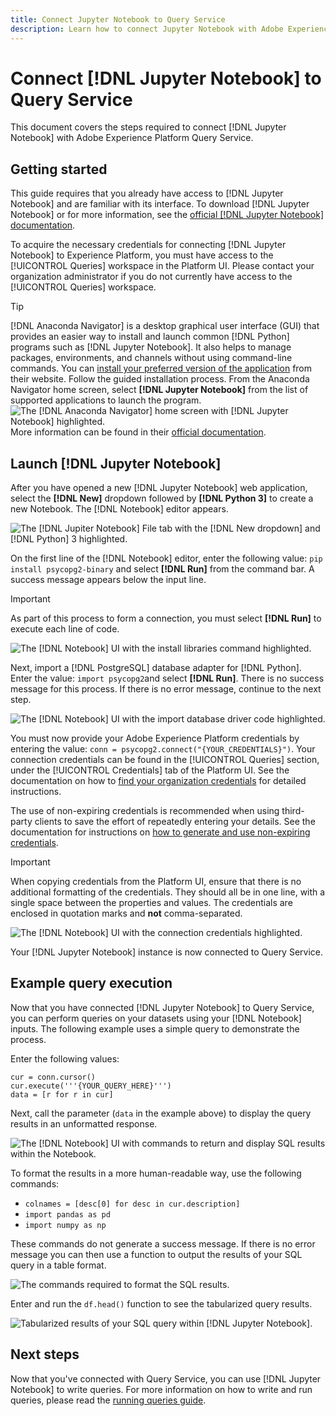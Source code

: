 ```yaml
---
title: Connect Jupyter Notebook to Query Service
description: Learn how to connect Jupyter Notebook with Adobe Experience Platform Query Service.
---
```

# Connect [!DNL Jupyter Notebook] to Query Service

This document covers the steps required to connect [!DNL Jupyter Notebook] with Adobe Experience Platform Query Service.

## Getting started

This guide requires that you already have access to [!DNL Jupyter Notebook] and are familiar with its interface. To download [!DNL Jupyter Notebook] or for more information, see the [official [!DNL Jupyter Notebook] documentation](https://jupyter.org/).

To acquire the necessary credentials for connecting [!DNL Jupyter Notebook] to Experience Platform, you must have access to the [!UICONTROL Queries] workspace in the Platform UI. Please contact your organization administrator if you do not currently have access to the [!UICONTROL Queries] workspace.

>[!TIP]
>
>[!DNL Anaconda Navigator] is a desktop graphical user interface (GUI) that provides an easier way to install and launch common [!DNL Python] programs such as [!DNL Jupyter Notebook]. It also helps to manage packages, environments, and channels without using command-line commands.
>You can [install your preferred version of the application](https://docs.anaconda.com/anaconda/install/) from their website. 
>Follow the guided installation process. From the Anaconda Navigator home screen, select **[!DNL Jupyter Notebook]** from the list of supported applications to launch the program.
>![The [!DNL Anaconda Navigator] home screen with [!DNL Jupyter Notebook] highlighted.](../images/clients/jupyter-notebook/anaconda-navigator-home.png)
>More information can be found in their [official documentation](https://docs.anaconda.com/anaconda/navigator/).

## Launch [!DNL Jupyter Notebook]

After you have opened a new [!DNL Jupyter Notebook] web application, select the **[!DNL New]** dropdown followed by **[!DNL Python 3]** to create a new Notebook. The [!DNL Notebook] editor appears.

![The [!DNL Jupiter Notebook] File tab with the [!DNL New dropdown] and [!DNL Python] 3 highlighted.](../images/clients/jupyter-notebook/new-notebook.png)

On the first line of the [!DNL Notebook] editor, enter the following value: `pip install psycopg2-binary` and select **[!DNL Run]** from the command bar. A success message appears below the input line. 

>[!IMPORTANT]
>
>As part of this process to form a connection, you must select **[!DNL Run]** to execute each line of code.

![The [!DNL Notebook] UI with the install libraries command highlighted.](../images/clients/jupyter-notebook/install-library.png)

Next, import a [!DNL PostgreSQL] database adapter for [!DNL Python]. Enter the value: `import psycopg2`and select **[!DNL Run]**. There is no success message for this process. If there is no error message, continue to the next step. 

![The [!DNL Notebook] UI with the import database driver code highlighted.](../images/clients/jupyter-notebook/import-dbdriver.png)

You must now provide your Adobe Experience Platform credentials by entering the value: `conn = psycopg2.connect("{YOUR_CREDENTIALS}")`. Your connection credentials can be found in the [!UICONTROL Queries] section, under the [!UICONTROL Credentials] tab of the Platform UI. See the documentation on how to [find your organization credentials](../ui/credentials.md) for detailed instructions.

The use of non-expiring credentials is recommended when using third-party clients to save the effort of repeatedly entering your details. See the documentation for instructions on [how to generate and use non-expiring credentials](../ui/credentials.md#non-expiring-credentials).

>[!IMPORTANT]
>
>When copying credentials from the Platform UI, ensure that there is no additional formatting of the credentials. They should all be in one line, with a single space between the properties and values. The credentials are enclosed in quotation marks and **not** comma-separated.

![The [!DNL Notebook] UI with the connection credentials highlighted.](../images/clients/jupyter-notebook/provide-credentials.png)

Your [!DNL Jupyter Notebook] instance is now connected to Query Service.

## Example query execution

Now that you have connected [!DNL Jupyter Notebook] to Query Service, you can perform queries on your datasets using your [!DNL Notebook] inputs. The following example uses a simple query to demonstrate the process.

Enter the following values: 

```console
cur = conn.cursor()
cur.execute('''{YOUR_QUERY_HERE}''')
data = [r for r in cur]
```

Next, call the parameter (`data` in the example above) to display the query results in an unformatted response.

![The [!DNL Notebook] UI with commands to return and display SQL results within the Notebook.](../images/clients/jupyter-notebook/example-query.png)

To format the results in a more human-readable way, use the following commands:

- `colnames = [desc[0] for desc in cur.description]`
- `import pandas as pd`
- `import numpy as np`

These commands do not generate a success message. If there is no error message you can then use a function to output the results of your SQL query in a table format.

![The commands required to format the SQL results.](../images/clients/jupyter-notebook/format-results-commands.png)

Enter and run the `df.head()` function to see the tabularized query results.

![Tabularized results of your SQL query within [!DNL Jupyter Notebook].](../images/clients/jupyter-notebook/format-results-output.png)

## Next steps

Now that you've connected with Query Service, you can use [!DNL Jupyter Notebook] to write queries. For more information on how to write and run queries, please read the [running queries guide](../best-practices/writing-queries.md).
